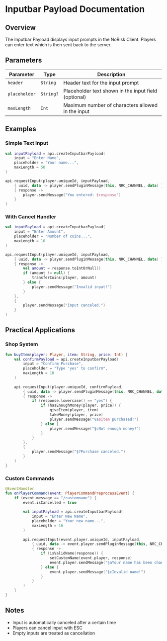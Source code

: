# Inputbar Payload Documentation

## Overview
The Inputbar Payload displays input prompts in the NoRisk Client. Players can enter text which is then sent back to the server.

## Parameters

| Parameter | Type | Description |
|-----------|------|-------------|
| `header` | `String` | Header text for the input prompt |
| `placeholder` | `String?` | Placeholder text shown in the input field (optional) |
| `maxLength` | `Int` | Maximum number of characters allowed in the input |

## Examples

### Simple Text Input
```kotlin
val inputPayload = api.createInputbarPayload(
    input = "Enter Name",
    placeholder = "Your name...",
    maxLength = 50
)

api.requestInput(player.uniqueId, inputPayload, 
    { uuid, data -> player.sendPluginMessage(this, NRC_CHANNEL, data) },
    { response -> 
        player.sendMessage("You entered: $response")
    }
)
```

### With Cancel Handler
```kotlin
val inputPayload = api.createInputbarPayload(
    input = "Enter Amount",
    placeholder = "Number of coins...",
    maxLength = 10
)

api.requestInput(player.uniqueId, inputPayload,
    { uuid, data -> player.sendPluginMessage(this, NRC_CHANNEL, data) },
    { response -> 
        val amount = response.toIntOrNull()
        if (amount != null) {
            transferCoins(player, amount)
        } else {
            player.sendMessage("Invalid input!")
        }
    },
    { 
        player.sendMessage("Input canceled.")
    }
)
```

## Practical Applications

### Shop System
```kotlin
fun buyItem(player: Player, item: String, price: Int) {
    val confirmPayload = api.createInputbarPayload(
        input = "Confirm Purchase",
        placeholder = "Type 'yes' to confirm",
        maxLength = 10
    )
    
    api.requestInput(player.uniqueId, confirmPayload,
        { uuid, data -> player.sendPluginMessage(this, NRC_CHANNEL, data) },
        { response ->
            if (response.lowercase() == "yes") {
                if (hasEnoughMoney(player, price)) {
                    giveItem(player, item)
                    takeMoney(player, price)
                    player.sendMessage("§a$item purchased!")
                } else {
                    player.sendMessage("§cNot enough money!")
                }
            }
        },
        {
            player.sendMessage("§7Purchase canceled.")
        }
    )
}
```

### Custom Commands
```kotlin
@EventHandler
fun onPlayerCommand(event: PlayerCommandPreprocessEvent) {
    if (event.message == "/customname") {
        event.isCancelled = true
        
        val inputPayload = api.createInputbarPayload(
            input = "Enter New Name",
            placeholder = "Your new name...",
            maxLength = 16
        )
        
        api.requestInput(event.player.uniqueId, inputPayload,
            { uuid, data -> event.player.sendPluginMessage(this, NRC_CHANNEL, data) },
            { response ->
                if (isValidName(response)) {
                    setCustomName(event.player, response)
                    event.player.sendMessage("§aYour name has been changed!")
                } else {
                    event.player.sendMessage("§cInvalid name!")
                }
            }
        )
    }
}
```

## Notes
- Input is automatically canceled after a certain time
- Players can cancel input with ESC
- Empty inputs are treated as cancellation
